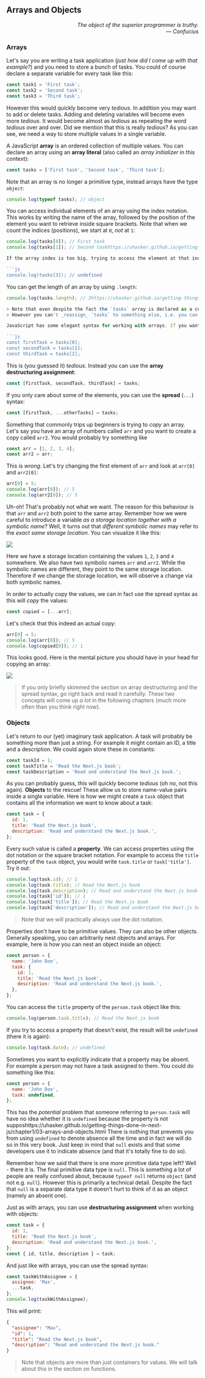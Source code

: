 ## Arrays and Objects

<div style="text-align: right"> <i> The object of the superior programmer is truthy. <br> — Confucius </i> </div>

### Arrays

Let's say you are writing a task application (_just how did I come up with that example?_) and you need to store a bunch of tasks.
You could of course declare a separate variable for every task like this:

```js
const task1 = 'First task';
const task2 = 'Second task';
const task3 = 'Third task';
```

However this would quickly become very _tedious_.
In addition you may want to add or delete tasks.
Adding and deleting variables will become even more _tedious_.
It would become almost as _tedious_ as repeating the word _tedious_ over and over.
Did we mention that this is really _tedious_?
As you can see, we need a way to store multiple values in a single variable.

A JavaScript **array** is an ordered collection of multiple values.
You can declare an array using an **array literal** (also called an _array initializer_ in this context):

```js
const tasks = ['First task', 'Second task', 'Third task'];
```

Note that an array is no longer a primitive type, instead arrays have the type `object`:

```js
console.log(typeof tasks); // object
```

You can access individual elements of an array using the index notation.
This works by writing the name of the array, followed by the position of the element you want to retrieve inside square brackets.
Note that when we count the indices (positions), we start at `0`, _not_ at `1`:

````js
console.log(tasks[0]); // First task
console.log(tasks[1]); // Second taskhttps://uhasker.github.io/getting-things-done-in-next-js/chapter1/03-arrays-and-objects.html

If the array index is too big, trying to access the element at that index will return `undefined`:

```js
console.log(tasks[3]); // undefined
````

You can get the length of an array by using `.length`:

````js
console.log(tasks.length); // 3https://uhasker.github.io/getting-things-done-in-next-js/chapter1/03-arrays-and-objects.html

> Note that even despite the fact the `tasks` array is declared as a constant here, you can still change the _contents_ of the array.
> However you can't _reassign_ `tasks` to something else, i.e. you can't write something like `tasks = [1]`.

JavaScript has some elegant syntax for working with arrays. If you want to assign variables based on values of an array, you would normally have to do something like this:

```js
const firstTask = tasks[0];
const secondTask = tasks[1];
const thirdTask = tasks[2];
````

This is (you guessed it) _tedious_.
Instead you can use the **array destructuring assignment**:

```js
const [firstTask, secondTask, thirdTask] = tasks;
```

If you only care about some of the elements, you can use the **spread** (`...`) syntax:

```js
const [firstTask, ...otherTasks] = tasks;
```

Something that commonly trips up beginners is trying to _copy_ an array. Let's say you have an array of numbers called `arr` and you want to create a copy called `arr2`.
You would probably try something like

```js
const arr = [1, 2, 3, 4];
const arr2 = arr;
```

This is _wrong_. Let's try changing the first element of `arr` and look at `arr[0]` and `arr2[0]`:

```js
arr[0] = 5;
console.log(arr[0]); // 5
console.log(arr2[0]); // 5
```

Uh-oh!
That's probably not what we want.
The reason for this behaviour is that `arr` and `arr2` both point to the same array.
Remember how we were careful to introduce a variable _as a storage location together with a symbolic name_?
Well, it turns out that _different symbolic names_ may refer to the _exact same storage location_.
You can visualize it like this:

![](images/array-copy-incorrect.png)

Here we have a storage location containing the values `1`, `2`, `3` and `4` somewhere.
We also have two symbolic names `arr` and `arr2`.
While the symbolic names are different, they point to the same storage location.
Therefore if we change the storage location, we will observe a change via both symbolic names.

In order to actually copy the values, we can in fact use the spread syntax as this will _copy_ the values:

```js
const copied = [...arr];
```

Let's check that this indeed an actual copy:

```js
arr[0] = 5;
console.log(arr[0]); // 5
console.log(copied[0]); // 1
```

This looks good.
Here is the mental picture you should have in your head for copying an array:

![](images/array-copy-correct.png)

> If you only briefly skimmed the section on array destructuring and the spread syntax, go right back and read it carefully.
> These two concepts will come up _a lot_ in the following chapters (much more often than you think right now).

### Objects

Let's return to our (yet) imaginary task application.
A task will probably be something more than just a string.
For example it might contain an ID, a title and a description.
We could again store these in constants:

```js
const taskId = 1;
const taskTitle = 'Read the Next.js book';
const taskDescription = 'Read and understand the Next.js book.';
```

As you can probably guess, this will quickly become _tedious_ (oh no, not this again).
**Objects** to the rescue!
These allow us to store name-value pairs inside a single variable.
Here is how we might create a `task` object that contains all the information we want to know about a task:

```js
const task = {
  id: 1,
  title: 'Read the Next.js book',
  description: 'Read and understand the Next.js book.',
};
```

Every such value is called a **property**.
We can access properties using the dot notation or the square bracket notation.
For example to access the `title` property of the `task` object, you would write `task.title` or `task['title']`.
Try it out:

```js
console.log(task.id); // 1
console.log(task.title); // Read the Next.js book
console.log(task.description); // Read and understand the Next.js book.
console.log(task['id']); // 1
console.log(task['title']); // Read the Next.js book
console.log(task['description']); // Read and understand the Next.js book.
```

> Note that we will practically always use the dot notation.

Properties don't have to be primitive values.
They can also be other objects.
Generally speaking, you can arbitrarily nest objects and arrays.
For example, here is how you can nest an object inside an object:

```js
const person = {
  name: 'John Doe',
  task: {
    id: 1,
    title: 'Read the Next.js book',
    description: 'Read and understand the Next.js book.',
  },
};
```

You can access the `title` property of the `person.task` object like this:

```js
console.log(person.task.title); // Read the Next.js book
```

If you try to access a property that doesn't exist, the result will be `undefined` (there it is again):

```js
console.log(task.date); // undefined
```

Sometimes you want to explicitly indicate that a property may be absent.
For example a person may not have a task assigned to them.
You could do something like this:

```js
const person = {
  name: 'John Doe',
  task: undefined,
};
```

This has the _potential_ problem that someone referring to `person.task` will have no idea whether it is `undefined` because the property is not supposhttps://uhasker.github.io/getting-things-done-in-next-js/chapter1/03-arrays-and-objects.html
There is nothing that prevents you from using `undefined` to denote absence all the time and in fact we will do so in this very book.
Just keep in mind that `null` exists and that some developers use it to indicate absence (and that it's totally fine to do so).

Remember how we said that there is one more primitive data type left?
Well - there it is.
The final primitive data type is `null`.
This is something a lot of people are really confused about, because `typeof null` returns `object` (and not e.g. `null`).
However this is primarily a technical detail.
Despite the fact that `null` is a separate data type it doesn't hurt to think of it as an object (namely an absent one).

Just as with arrays, you can use **destructuring assignment** when working with objects:

```js
const task = {
  id: 1,
  title: 'Read the Next.js book',
  description: 'Read and understand the Next.js book.',
};
const { id, title, description } = task;
```

And just like with arrays, you can use the spread syntax:

```js
const taskWithAssignee = {
  assignee: 'Max',
  ...task,
};
console.log(taskWithAssignee);
```

This will print:

```json
{
  "assignee": "Max",
  "id": 1,
  "title": "Read the Next.js book",
  "description": "Read and understand the Next.js book."
}
```

> Note that objects are more than just containers for values.
> We will talk about this in the section on functions.
